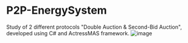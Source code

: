 # P2P-EnergySystem


Study of 2 different protocols "Double Auction & Second-Bid Auction", developed using C# and ActressMAS framework.
![image](https://github.com/Carlosjr5/P2P-EnergySystem/assets/77840319/155a2c70-4a30-4a56-8dd9-cdb463416529)
